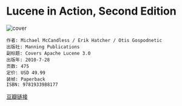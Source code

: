 # Lucene in Action, Second Edition
![cover](https://img3.doubanio.com/lpic/s5616050.jpg)

    作者: Michael McCandless / Erik Hatcher / Otis Gospodnetic 
    出版社: Manning Publications
    副标题: Covers Apache Lucene 3.0
    出版年: 2010-7-28
    页数: 475
    定价: USD 49.99
    装帧: Paperback
    ISBN: 9781933988177

[豆瓣链接](https://book.douban.com/subject/3726306/)
